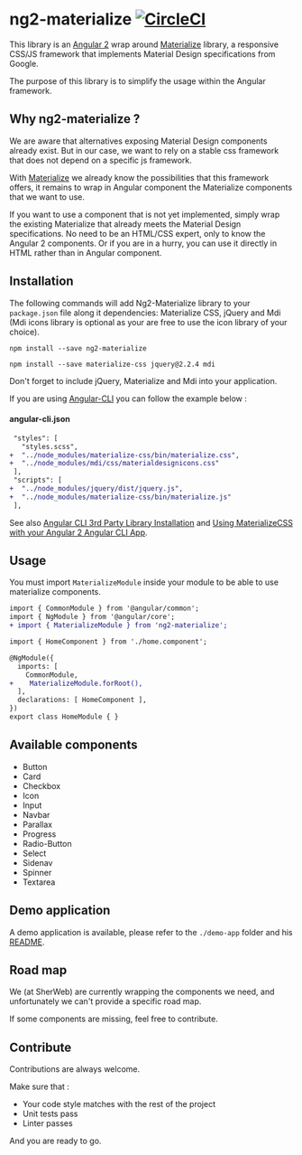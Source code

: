 # ng2-materialize [![CircleCI](https://circleci.com/gh/sherweb/ng2-materialize.svg?style=shield&circle-token=4f457a3c93c34ad9cdf21cbe53605dad94f21955)](https://circleci.com/gh/sherweb/ng2-materialize)

This library is an [Angular 2](https://angular.io/) wrap around [Materialize](http://materializecss.com/) library, a responsive CSS/JS framework that implements Material Design specifications from Google.

The purpose of this library is to simplify the usage within the Angular framework.

## Why ng2-materialize ?

We are aware that alternatives exposing Material Design components already exist. But in our case, we want to rely on a stable css framework that does not depend on a specific js framework.

With [Materialize](http://materializecss.com/) we already know the possibilities that this framework offers, it remains to wrap in Angular component the Materialize components that we want to use.

If you want to use a component that is not yet implemented, simply wrap the existing Materialize that already meets the Material Design specifications. No need to be an HTML/CSS expert, only to know the Angular 2 components. Or if you are in a hurry, you can use it directly in HTML rather than in Angular component.

## Installation

The following commands will add Ng2-Materialize library to your `package.json` file along it dependencies: Materialize CSS, jQuery and Mdi (Mdi icons library is optional as your are free to use the icon library of your choice).

```
npm install --save ng2-materialize

npm install --save materialize-css jquery@2.2.4 mdi
```

Don't forget to include jQuery, Materialize and Mdi into your application.

If you are using [Angular-CLI](https://github.com/angular/angular-cli) you can follow the example below :
#### angular-cli.json
```diff
 "styles": [
   "styles.scss",
+  "../node_modules/materialize-css/bin/materialize.css",
+  "../node_modules/mdi/css/materialdesignicons.css"
 ],
 "scripts": [
+  "../node_modules/jquery/dist/jquery.js",
+  "../node_modules/materialize-css/bin/materialize.js"
 ],
```

See also [Angular CLI 3rd Party Library Installation](https://github.com/angular/angular-cli#3rd-party-library-installation) and [Using MaterializeCSS with your Angular 2 Angular CLI App](https://medium.com/@ladyleet/using-materializecss-with-your-angular-2-angular-cli-app-2eb64b05a1d2#.8p3uba85g).

## Usage

You must import `MaterializeModule` inside your module to be able to use materialize components.

```diff
import { CommonModule } from '@angular/common';
import { NgModule } from '@angular/core';
+ import { MaterializeModule } from 'ng2-materialize';

import { HomeComponent } from './home.component';

@NgModule({
  imports: [
    CommonModule,
+    MaterializeModule.forRoot(),
  ],
  declarations: [ HomeComponent ],
})
export class HomeModule { }

```

## Available components
* Button
* Card
* Checkbox
* Icon
* Input
* Navbar
* Parallax
* Progress
* Radio-Button
* Select
* Sidenav
* Spinner
* Textarea

## Demo application

A demo application is available, please refer to the `./demo-app` folder and his [README](./demo-app/README.md).

## Road map

We (at SherWeb) are currently wrapping the components we need, and unfortunately we can't provide a specific road map.

If some components are missing, feel free to contribute.

## Contribute

Contributions are always welcome.

Make sure that :
- Your code style matches with the rest of the project
- Unit tests pass
- Linter passes

And you are ready to go.